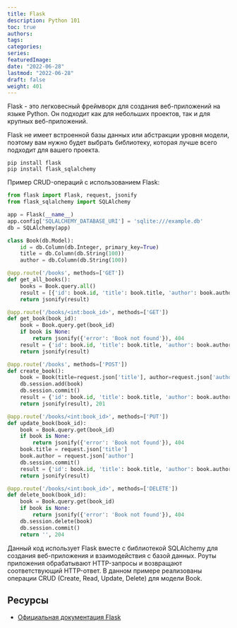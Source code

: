 ```yaml
---
title: Flask
description: Python 101
toc: true
authors:
tags:
categories:
series:
featuredImage:
date: "2022-06-28"
lastmod: "2022-06-28"
draft: false
weight: 401
---
```


Flask - это легковесный фреймворк для создания веб-приложений на языке Python. Он подходит как для небольших проектов, так и для крупных веб-приложений. 

Flask не имеет встроенной базы данных или абстракции уровня модели, поэтому вам нужно будет выбрать библиотеку, которая лучше всего подходит для вашего проекта.



```
pip install flask
pip install flask_sqlalchemy
```

Пример CRUD-операций с использованием Flask:

```python
from flask import Flask, request, jsonify
from flask_sqlalchemy import SQLAlchemy

app = Flask(__name__)
app.config['SQLALCHEMY_DATABASE_URI'] = 'sqlite:///example.db'
db = SQLAlchemy(app)

class Book(db.Model):
    id = db.Column(db.Integer, primary_key=True)
    title = db.Column(db.String(100))
    author = db.Column(db.String(100))

@app.route('/books', methods=['GET'])
def get_all_books():
    books = Book.query.all()
    result = [{'id': book.id, 'title': book.title, 'author': book.author} for book in books]
    return jsonify(result)

@app.route('/books/<int:book_id>', methods=['GET'])
def get_book(book_id):
    book = Book.query.get(book_id)
    if book is None:
        return jsonify({'error': 'Book not found'}), 404
    result = {'id': book.id, 'title': book.title, 'author': book.author}
    return jsonify(result)

@app.route('/books', methods=['POST'])
def create_book():
    book = Book(title=request.json['title'], author=request.json['author'])
    db.session.add(book)
    db.session.commit()
    result = {'id': book.id, 'title': book.title, 'author': book.author}
    return jsonify(result), 201

@app.route('/books/<int:book_id>', methods=['PUT'])
def update_book(book_id):
    book = Book.query.get(book_id)
    if book is None:
        return jsonify({'error': 'Book not found'}), 404
    book.title = request.json['title']
    book.author = request.json['author']
    db.session.commit()
    result = {'id': book.id, 'title': book.title, 'author': book.author}
    return jsonify(result)

@app.route('/books/<int:book_id>', methods=['DELETE'])
def delete_book(book_id):
    book = Book.query.get(book_id)
    if book is None:
        return jsonify({'error': 'Book not found'}), 404
    db.session.delete(book)
    db.session.commit()
    return '', 204
```

Данный код использует Flask вместе с библиотекой SQLAlchemy для создания веб-приложения и взаимодействия с базой данных. Роуты приложения обрабатывают HTTP-запросы и возвращают соответствующий HTTP-ответ. В данном примере реализованы операции CRUD (Create, Read, Update, Delete) для модели Book.


## Ресурсы

- [Официальная документация Flask](https://flask.palletsprojects.com/)
